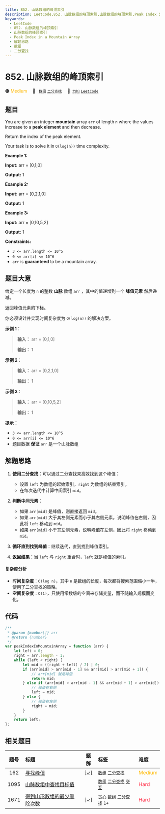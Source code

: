 ```yaml
---
title: 852. 山脉数组的峰顶索引
description: LeetCode,852. 山脉数组的峰顶索引,山脉数组的峰顶索引,Peak Index in a Mountain Array,解题思路,数组,二分查找
keywords:
  - LeetCode
  - 852. 山脉数组的峰顶索引
  - 山脉数组的峰顶索引
  - Peak Index in a Mountain Array
  - 解题思路
  - 数组
  - 二分查找
---
```


# 852. 山脉数组的峰顶索引

🟠 <font color=#ffb800>Medium</font>&emsp; 🔖&ensp; [`数组`](/tag/array.md) [`二分查找`](/tag/binary-search.md)&emsp; 🔗&ensp;[`力扣`](https://leetcode.cn/problems/peak-index-in-a-mountain-array) [`LeetCode`](https://leetcode.com/problems/peak-index-in-a-mountain-array)

## 题目

You are given an integer **mountain** array `arr` of length `n` where the
values increase to a **peak element** and then decrease.

Return the index of the peak element.

Your task is to solve it in `O(log(n))` time complexity.

**Example 1:**

**Input:** arr = [0,1,0]

**Output:** 1

**Example 2:**

**Input:** arr = [0,2,1,0]

**Output:** 1

**Example 3:**

**Input:** arr = [0,10,5,2]

**Output:** 1

**Constraints:**

- `3 <= arr.length <= 10^5`
- `0 <= arr[i] <= 10^6`
- `arr` is **guaranteed** to be a mountain array.

## 题目大意

给定一个长度为 `n` 的整数 **山脉** 数组 `arr` ，其中的值递增到一个 **峰值元素** 然后递减。

返回峰值元素的下标。

你必须设计并实现时间复杂度为 `O(log(n))` 的解决方案。

**示例 1：**

> **输入：** arr = [0,1,0]
>
> **输出：** 1

**示例 2：**

> **输入：** arr = [0,2,1,0]
>
> **输出：** 1

**示例 3：**

> **输入：** arr = [0,10,5,2]
>
> **输出：** 1

**提示：**

- `3 <= arr.length <= 10^5`
- `0 <= arr[i] <= 10^6`
- 题目数据 **保证** `arr` 是一个山脉数组

## 解题思路

1. **使用二分查找**：可以通过二分查找来高效找到这个峰值：

   - 设置 `left` 为数组的起始索引，`right` 为数组的结束索引。
   - 在每次迭代中计算中间索引 `mid`。

2. **判断中间元素**：

   - 如果 `arr[mid]` 是峰值，则直接返回 `mid`。
   - 如果 `arr[mid]` 大于其左侧元素而小于其右侧元素，说明峰值在右侧，因此将 `left` 移动到 `mid`。
   - 如果 `arr[mid]` 小于其左侧元素，说明峰值在左侧，因此将 `right` 移动到 `mid`。

3. **循环直到找到峰值**：继续迭代，直到找到峰值索引。

4. **返回结果**：当 `left` 与 `right` 重合时，`left` 就是峰值的索引。

#### 复杂度分析

- **时间复杂度**：`O(log n)`，其中 `n` 是数组的长度，每次都将搜索范围缩小一半，使用了二分查找的策略。
- **空间复杂度**：`O(1)`，只使用常数级的空间来存储变量，而不随输入规模而变化。

## 代码

```javascript
/**
 * @param {number[]} arr
 * @return {number}
 */
var peakIndexInMountainArray = function (arr) {
	let left = 0;
	right = arr.length - 1;
	while (left < right) {
		let mid = ((right + left) / 2) | 0;
		if (arr[mid] > arr[mid - 1] && arr[mid] > arr[mid + 1]) {
			// arr[mid] 就是峰值
			return mid;
		} else if (arr[mid] > arr[mid - 1] && arr[mid + 1] > arr[mid]) {
			// 峰值在右侧
			left = mid;
		} else {
			// 峰值在左侧
			right = mid;
		}
	}
	return left;
};
```

## 相关题目

<!-- prettier-ignore -->
| 题号 | 标题 | 题解 | 标签 | 难度 |
| :------: | :------ | :------: | :------ | :------ |
| 162 | [寻找峰值](https://leetcode.com/problems/find-peak-element) | [[✓]](/problem/0162.md) |  [`数组`](/tag/array.md) [`二分查找`](/tag/binary-search.md) | <font color=#ffb800>Medium</font> |
| 1095 | [山脉数组中查找目标值](https://leetcode.com/problems/find-in-mountain-array) |  |  [`数组`](/tag/array.md) [`二分查找`](/tag/binary-search.md) [`交互`](/tag/interactive.md) | <font color=#ff334b>Hard</font> |
| 1671 | [得到山形数组的最少删除次数](https://leetcode.com/problems/minimum-number-of-removals-to-make-mountain-array) | [[✓]](/problem/1671.md) |  [`贪心`](/tag/greedy.md) [`数组`](/tag/array.md) [`二分查找`](/tag/binary-search.md) `1+` | <font color=#ff334b>Hard</font> |